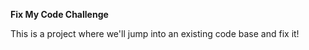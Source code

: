 **Fix My Code Challenge**

This is a project where we'll jump into an existing code base and fix it!
